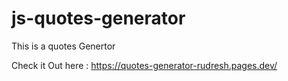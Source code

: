 # js-quotes-generator
This is a quotes Genertor

Check it Out here : https://quotes-generator-rudresh.pages.dev/
